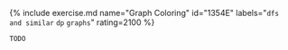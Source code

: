 {% include exercise.md name="Graph Coloring" id="1354E" labels="`dfs and similar` `dp` `graphs`" rating=2100 %}

```
TODO
```
